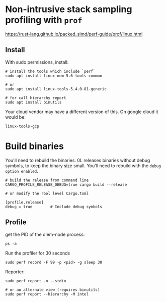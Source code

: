 
# Non-intrusive stack sampling profiling with `prof`

https://rust-lang.github.io/packed_simd/perf-guide/prof/linux.html

## Install

With sudo permissions, install:

```
# install the tools which include `perf`
sudo apt install linux-oem-5.6-tools-common

# or
sudo apt install linux-tools-5.4.0-81-generic

# for call hierarchy report 
sudo apt install binutils 

```

Your cloud vendor may have a different version of this. On google cloud it would be:
```
linux-tools-gcp
```
# Build binaries
You'll need to rebuild the binaries. 0L releases binaries without debug symbols, to keep the binary size small. You'll need to rebuild with the `debug option enabled`.

```
# build the release from command line
CARGO_PROFILE_RELEASE_DEBUG=true cargo build --release

# or modify the rool level Cargo.toml 

[profile.release]
debug = true        # Include debug symbols

```
## Profile

get the PID of the diem-node process:

```
ps -a
```

Run the profiler for 30 seconds
``` 
sudo perf record -F 99 -p <pid> -g sleep 30
```

Reporter:
```
sudo perf report -n --stdio

# or an alternate view (requires binutils)
sudo perf report --hierarchy -M intel
```